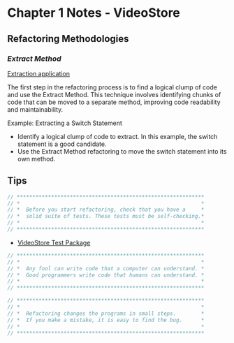# Chapter 1 Notes - VideoStore

## **Refactoring Methodologies**

### ***Extract Method***

[Extraction application](../iteration_1/Customer.java)

The first step in the refactoring process is to find a logical clump of code and use the Extract Method.
This technique involves identifying chunks of code that can be moved to a separate method, improving code readability
and maintainability.

Example: Extracting a Switch Statement

- Identify a logical clump of code to extract. In this example, the switch statement is a good candidate.
- Use the Extract Method refactoring to move the switch statement into its own method.

## Tips

```java
// ************************************************************
// *                                                          *
// *  Before you start refactoring, check that you have a     *
// *  solid suite of tests. These tests must be self-checking.*
// *                                                          *
// ************************************************************
```

- [VideoStore Test Package](../../../../test/chapter_1/VideoStore)

```java
// ************************************************************
// *                                                          *
// *  Any fool can write code that a computer can understand. *
// *  Good programmers write code that humans can understand. *
// *                                                          *
// ************************************************************
```

```java
// ************************************************************
// *                                                          *
// *  Refactoring changes the programs in small steps.        *
// *  If you make a mistake, it is easy to find the bug.      *
// *                                                          *
// ************************************************************
```
